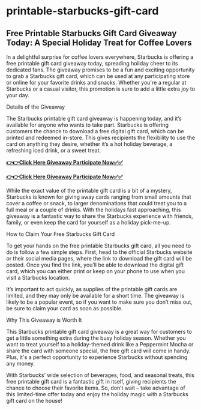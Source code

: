 # printable-starbucks-gift-card

## Free Printable Starbucks Gift Card Giveaway Today: A Special Holiday Treat for Coffee Lovers

In a delightful surprise for coffee lovers everywhere, Starbucks is offering a free printable gift card giveaway today, spreading holiday cheer to its dedicated fans. The giveaway promises to be a fun and exciting opportunity to grab a Starbucks gift card, which can be used at any participating store or online for your favorite drinks and snacks. Whether you're a regular at Starbucks or a casual visitor, this promotion is sure to add a little extra joy to your day.

Details of the Giveaway

The Starbucks printable gift card giveaway is happening today, and it’s available for anyone who wants to take part. Starbucks is offering customers the chance to download a free digital gift card, which can be printed and redeemed in-store. This gives recipients the flexibility to use the card on anything they desire, whether it’s a hot holiday beverage, a refreshing iced drink, or a sweet treat.

[**👉👉Click Here Giveaway Participate Now✅✅**](https://free-gift-card.raj-solution.com/958f890)

[**👉👉Click Here Giveaway Participate Now✅✅**](https://free-gift-card.raj-solution.com/958f890)

While the exact value of the printable gift card is a bit of a mystery, Starbucks is known for giving away cards ranging from small amounts that cover a coffee or snack, to larger denominations that could treat you to a full meal or a couple of drinks. With the holidays fast approaching, this giveaway is a fantastic way to share the Starbucks experience with friends, family, or even keep the card for yourself as a holiday pick-me-up.

How to Claim Your Free Starbucks Gift Card

To get your hands on the free printable Starbucks gift card, all you need to do is follow a few simple steps. First, head to the official Starbucks website or their social media pages, where the link to download the gift card will be posted. Once you find the link, you’ll be able to download the digital gift card, which you can either print or keep on your phone to use when you visit a Starbucks location.

It’s important to act quickly, as supplies of the printable gift cards are limited, and they may only be available for a short time. The giveaway is likely to be a popular event, so if you want to make sure you don’t miss out, be sure to claim your card as soon as possible.

Why This Giveaway is Worth It

This Starbucks printable gift card giveaway is a great way for customers to get a little something extra during the busy holiday season. Whether you want to treat yourself to a holiday-themed drink like a Peppermint Mocha or share the card with someone special, the free gift card will come in handy. Plus, it's a perfect opportunity to experience Starbucks without spending any money.

With Starbucks’ wide selection of beverages, food, and seasonal treats, this free printable gift card is a fantastic gift in itself, giving recipients the chance to choose their favorite items. So, don’t wait – take advantage of this limited-time offer today and enjoy the holiday magic with a Starbucks gift card on the house!
